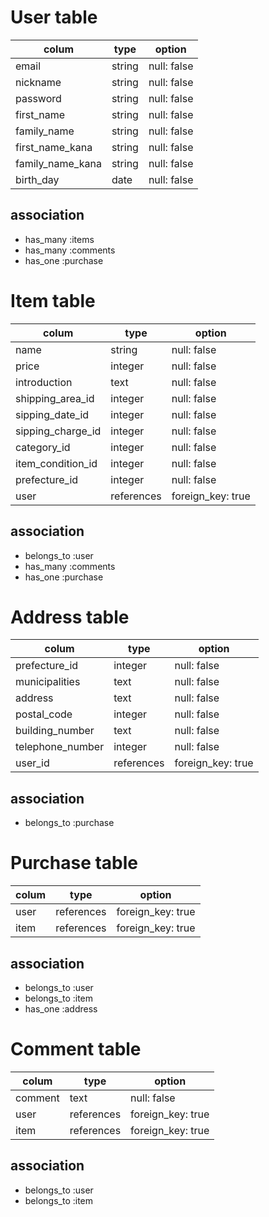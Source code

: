 # User table
|colum|type|option|
|-----|----|------|
|email|string|null: false|
|nickname|string|null: false|
|password|string|null: false|
|first_name|string|null: false|
|family_name|string|null: false|
|first_name_kana|string|null: false|
|family_name_kana|string|null: false|
|birth_day|date|null: false|

## association
- has_many :items
- has_many :comments
- has_one :purchase


# Item table
|colum|type|option|
|-----|----|------|
|name|string|null: false|
|price|integer|null: false|
|introduction|text|null: false|
|shipping_area_id|integer|null: false|
|sipping_date_id|integer|null: false|
|sipping_charge_id|integer|null: false|
|category_id|integer|null: false|
|item_condition_id|integer|null: false|
|prefecture_id|integer|null: false|
|user|references|foreign_key: true|

## association
- belongs_to :user
- has_many :comments
- has_one :purchase


# Address table
|colum|type|option|
|-----|----|------|
|prefecture_id|integer|null: false|
|municipalities|text|null: false|
|address|text|null: false|
|postal_code|integer|null: false|
|building_number|text|null: false|
|telephone_number|integer|null: false|
|user_id|references|foreign_key: true|

## association
- belongs_to :purchase


# Purchase table
|colum|type|option|
|-----|----|------|
|user|references|foreign_key: true|
|item|references|foreign_key: true|

## association
- belongs_to :user
- belongs_to :item
- has_one :address


# Comment table
|colum|type|option|
|-----|----|------|
|comment|text|null: false|
|user|references|foreign_key: true|
|item|references|foreign_key: true|

## association
- belongs_to :user
- belongs_to :item